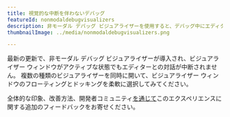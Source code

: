 ```yaml
---
title: 視覚的な中断を伴わないデバッグ
featureId: nonmodaldebugvisualizers
description: 非モーダル デバッグ ビジュアライザーを使用すると、デバッグ中にエディターでのシームレスな同時操作が可能になります。
thumbnailImage: ../media/nonmodaldebugvisualizers.png

---
```



最新の更新で、非モーダル デバッグ ビジュアライザーが導入され、ビジュアライザー ウィンドウがアクティブな状態でもエディターとの対話が中断されません。 複数の種類のビジュアライザーを同時に開いて、ビジュアライザー ウィンドウのフローティングとドッキングを柔軟に選択してみてください。

全体的な印象、改善方法、開発者コミュニティ[を通じて](https://developercommunity.visualstudio.com/VisualStudio)このエクスペリエンスに関する追加のフィードバックをお寄せください。



